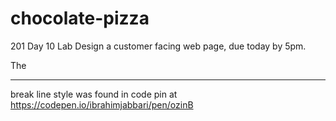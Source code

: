 # chocolate-pizza
201 Day 10 Lab
Design a customer facing web page, due today by 5pm.

The <hr> break line style was found in code pin at https://codepen.io/ibrahimjabbari/pen/ozinB
